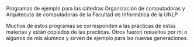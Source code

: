 Programas de ejemplo para las cátedras
Organización de computadoras y Arquitecuta de computadoras
de la Facultad de Informática de la UNLP

Muchos de estos programas se corresponden a las prácticas de estas materias y están copiados de las practicas.
Otros fueron resueltos por mi o algunos de mis alumnos y sirven de ejemplo para las nuevas generaciones.

